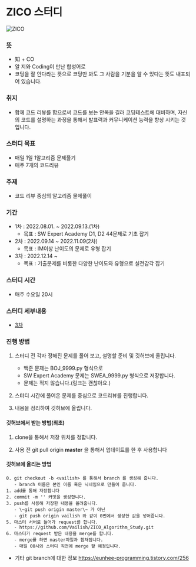 # ZICO 스터디

![ZICO](https://newsimg.hankookilbo.com/cms/articlerelease/2021/01/07/7de72ee9-24d0-4452-a418-c70764921860.jpg)



### 뜻
- 知 + CO
- 알 지와 Coding이 만난 합성어로
- 코딩을 잘 안다라는 뜻으로 코딩만 봐도 그 사람을 기분을 알 수 있다는 뜻도 내포되어 있습니다.


### 취지
- 함께 코드 리뷰를 함으로써 코드를 보는 안목을 길러 코딩테스트에 대비하며, 자신의 코드를 설명하는 과정을 통해서 발표력과 커뮤니케이션 능력을 향상 시키는 것 입니다.

### 스터디 목표
- 매일 1일 1알고리즘 문제풀기
- 매주 7개의 코드리뷰

### 주제
- 코드 리뷰 중심의 알고리즘 물제풀이

### 기간
- 1차 : 2022.08.01. ~ 2022.09.13.(1차)
  - 목표 : SW Expert Academy D1, D2 44문제로 기초 잡기
- 2차 : 2022.09.14 ~ 2022.11.09(2차)
  - 목표 : IM이상 난이도의 문제로 유형 잡기
- 3차 : 2022.12.14 ~ 
  - 목표 : 기출문제를 비롯한 다양한 난이도와 유형으로 실전감각 잡기

### 스터디 시간
- 매주 수요일 20시 

### 스터디 세부내용
- [3차](https://github.com/Vailish/ZICO_Algorithm_Study/blob/master/roulette.py)

### 진행 방법
1. 스터디 전 각자 정해진 문제를 풀어 보고, 설명할 준비 및 깃허브에 올립니다.
   - 백준 문제는 BOJ_9999.py 형식으로
   - SW Expert Academy 문제는 SWEA_9999.py 형식으로 저장합니다.
   - 문제는 적지 않습니다.(링크는 괜찮아요.)

2. 스터디 시간에 풀어온 문제를 중심으로 코드리뷰를 진행합니다.

3. 내용을 정리하여 깃허브에 올립니다.


#### 깃허브에서 받는 방법(최초)

1. clone을 통해서 저장 위치를 정합니다.

2. 사용 전 git pull origin **master** 을 통해서 업데이트를 한 후 사용합니다


#### 깃허브에 올리는 방법
```
0. git checkout -b <vailish> 를 통해서 branch 를 생성해 줍니다.
   - branch 이름은 본인 이름 혹은 닉네임으로 만들어 줍니다.
1. add를 통해 저장합니다
2. commit -m '' 커밋을 생성합니다.
3. push를 사용해 저장한 내용을 올려줍니다.
   - \~git push origin master\~ 가 아닌
   - git push origin vailish 와 같이 0번에서 생성한 값을 넣어줍니다.
5. 마스터 서버로 들어가 request를 합니다.
   - https://github.com/Vailish/ZICO_Algorithm_Study.git
6. 마스터가 request 받은 내용을 merge를 합니다.
   - merge를 하면 master파일과 합쳐집니다.
   - 매일 00시와 스터디 직전에 merge 할 예정입니다. 
```

- 기타 git branch에 대한 정보
https://eunhee-programming.tistory.com/256